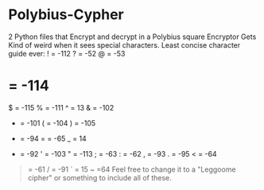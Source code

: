# Polybius-Cypher
2 Python files that Encrypt and decrypt in a Polybius square
Encryptor Gets Kind of weird when it sees special characters.
Least concise character guide ever:
! = -112
? = -52
@ = -53
# = -114
$ = -115
% = -111
^ = 13
& = -102
* = -101
( = -104
) = -105
- = -94
= = -65
_ = 14
+ = -92
' = -103
" = -113
; = -63
: = -62
, = -93
. = -95
< = -64
> = -61
/ = -91
` = 15
~ =64
Feel free to change it to a "Leggoome cipher" or something to include all of these.
